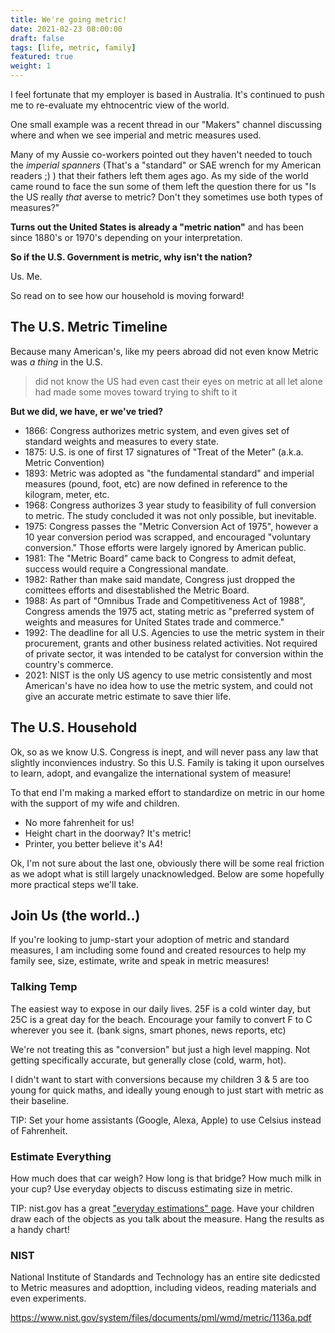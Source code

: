 ```yaml
---
title: We're going metric!
date: 2021-02-23 08:00:00
draft: false
tags: [life, metric, family]
featured: true
weight: 1
---
```


I feel fortunate that my employer is based in Australia.  It's continued to push me to re-evaluate my ehtnocentric view of the world.

One small example was a recent thread in our "Makers" channel discussing where and when we see imperial and metric measures used. 

Many of my Aussie co-workers pointed out they haven't needed to touch the _imperial spanners_ (That's a "standard" or SAE wrench for my American readers ;) )  that their fathers left them ages ago. As my side of the world came round to face the sun some of them left the question there for us "Is the US really _that_ averse to metric? Don't they sometimes use both types of measures?"

**Turns out the United States is already a "metric nation"** and has been since 1880's or 1970's depending on your interpretation.  

**So if the U.S. Government is metric, why isn't the nation?**

Us.  Me.   


So read on to see how our household is moving forward!

<!--more-->

## The U.S. Metric Timeline

Because many American's, like my peers abroad did not even know Metric was _a thing_ in the U.S.

> did not know the US had even cast their eyes on metric at all let alone had made some moves toward trying to shift to it

**But we did, we have, er we've tried?**

- 1866: Congress authorizes metric system, and even gives set of standard weights and measures to every state.
- 1875: U.S. is one of first 17 signatures of "Treat of the Meter" (a.k.a. Metric Convention) 
- 1893: Metric was adopted as "the fundamental standard" and imperial measures (pound, foot, etc) are now defined in reference to the kilogram, meter, etc.
- 1968: Congress authorizes 3 year study to feasibility of full conversion to metric. The study concluded it was not only possible, but inevitable.
- 1975: Congress passes the "Metric Conversion Act of 1975", however a 10 year conversion period was scrapped, and encouraged "voluntary conversion." Those efforts were largely ignored by American public.
- 1981: The "Metric Board" came back to Congress to admit defeat, success would require a Congressional mandate.
- 1982: Rather than make said mandate, Congress just dropped the comittees efforts and disestablished the Metric Board.
- 1988: As part of "Omnibus Trade and Competitiveness Act of 1988", Congress amends the 1975 act, stating metric as "preferred system of weights and measures for United States trade and commerce."
- 1992: The deadline for all U.S. Agencies to use the metric system in their procurement, grants and other business related activities.  Not required of private sector, it was intended to be catalyst for conversion within the country's commerce.
- 2021: NIST is the only US agency to use metric consistently and most American's have no idea how to use the metric system, and could not give an accurate metric estimate to save thier life.

## The U.S. Household

Ok, so as we know U.S. Congress is inept, and will never pass any law that slightly inconviences industry.  So this U.S. Family is taking it upon ourselves to learn, adopt, and evangalize the international system of measure!

To that end I'm making a marked effort to standardize on metric in our home with the support of my wife and children.

- No more fahrenheit for us!
- Height chart in the doorway? It's metric!
- Printer, you better believe it's A4!

Ok, I'm not sure about the last one, obviously there will be some real friction as we adopt what is still largely unacknowledged.  Below are some hopefully more practical steps we'll take.

## Join Us (the world..)

If you're looking to jump-start your adoption of metric and standard measures, I am including some found and created resources to help my family see, size, estimate, write and speak in metric measures!



### Talking Temp

The easiest way to expose in our daily lives.  25F is a cold winter day, but 25C is a great day for the beach.  Encourage your family to convert F to C wherever you see it. (bank signs, smart phones, news reports, etc)

We're not treating this as "conversion" but just a high level mapping. Not getting specifically accurate, but generally close (cold, warm, hot).

I didn't want to start with conversions because my children 3 & 5 are too young for quick maths, and ideally young enough to just start with metric as their baseline.

TIP: Set your home assistants (Google, Alexa, Apple) to use Celsius instead of Fahrenheit.


### Estimate Everything

How much does that car weigh?  How long is that bridge? How much milk in your cup?  Use everyday objects to discuss estimating size in metric.

TIP: nist.gov has a great ["everyday estimations" page](https://www.nist.gov/pml/weights-and-measures/everyday-estimation). Have your children draw each of the objects as you talk about the measure.  Hang the results as a handy chart!

### NIST

National Institute of Standards and Technology has an entire site dedicsted to Metric measures and adopttion, including videos, reading materials and even experiments.


https://www.nist.gov/system/files/documents/pml/wmd/metric/1136a.pdf

